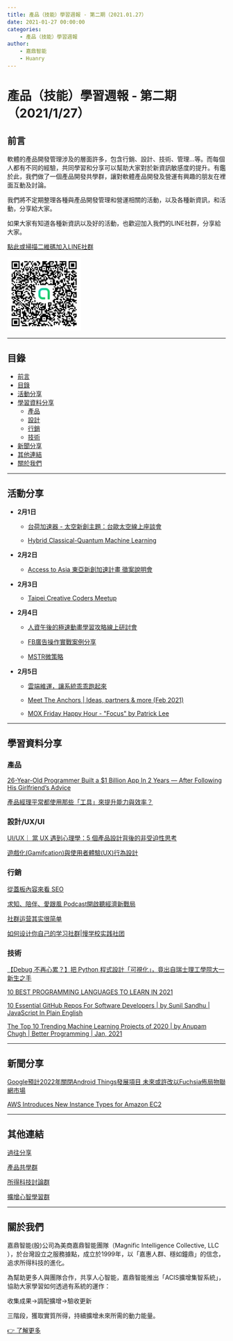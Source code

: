 ```yaml
---
title: 產品（技能）學習週報 - 第二期（2021.01.27）
date: 2021-01-27 00:00:00
categories:
	- 產品（技能）學習週報
author:
	- 嘉鼎智能
	- Huanry
---
```


# 產品（技能）學習週報 - 第二期（2021/1/27）
## 前言

軟體的產品開發管理涉及的層面許多，包含行銷、設計、技術、管理...等。而每個人都有不同的經驗，共同學習和分享可以幫助大家對於新資訊敏感度的提升。有鑑於此，我們做了一個產品開發共學群，讓對軟體產品開發及營運有興趣的朋友在裡面互動及討論。

我們將不定期整理各種與產品開發管理和營運相關的活動，以及各種新資訊，和活動，分享給大家。

如果大家有知道各種新資訊以及好的活動，也歡迎加入我們的LINE社群，分享給大家。


[點此或掃描二維碼加入LINE社群](https://line.me/ti/g2/Dj4AkbdDsY6o4D_CdDUB6Q)

![產品共學群](/img/產品共學群.jpg)

---
## 目錄
- [前言](#前言)
- [目錄](#目錄)
- [活動分享](#活動分享)
- [學習資料分享](#學習資料分享)
	- [產品](#產品)
	- [設計](#設計/UX/UI)
	- [行銷](#行銷)
	- [技術](#技術)
- [新聞分享](#新聞分享)
- [其他連結](#其他連結)
- [關於我們](#關於我們)

---
## 活動分享

- **2月1日**
	- [台荷加速器 - 太空新創主題：台歐太空線上座談會](https://www.accupass.com/event/2101180852195843183960)

	- [Hybrid Classical-Quantum Machine Learning](https://www.meetup.com/Taiwan-R/events/274786447)
- **2月2日**
	- [Access to Asia 東亞新創加速計畫 徵案說明會](https://www.accupass.com/event/2101210857511194034361)
- **2月3日**
	- [Taipei Creative Coders Meetup](https://www.meetup.com/tpecreativecoders/events/275943261)
- **2月4日**
	- [人資午後的極速動畫學習攻略線上研討會](https://www.accupass.com/event/2101210226372882956350)

	- [FB廣告操作實戰案例分享](https://www.accupass.com/event/2101040754561952156668)

	- [MSTR微策略](https://www.accupass.com/event/2101150657251495448332)
- **2月5日**

	- [雲端維運，讓系統乖乖跑起來](https://www.accupass.com/event/2011240914281394789417)

	- [Meet The Anchors | Ideas, partners & more (Feb 2021)](https://www.meetup.com/Anchor_Taiwan/events/275604414)

	- [MOX Friday Happy Hour - "Focus" by Patrick Lee](https://www.meetup.com/Taipei-Venture-Capital-and-Startups/events/275719192)

---
## 學習資料分享
### 產品
[26-Year-Old Programmer Built a $1 Billion App In 2 Years — After Following His Girlfriend’s Advice](https://entrepreneurshandbook.co/26-year-old-coder-built-a-1-billion-app-in-2-years-after-following-his-girlfriends-advice-c6f378db1fd1)

[產品經理平常都使用那些「工具」來提升能力與效率？ ](https://www.pmtone.com/pm-answer-q25)
### 設計/UX/UI
[UI/UX｜ 當 UX 遇到心理學：5 個產品設計背後的非受迫性思考](https://medium.com/as-a-product-designer/ui-ux-5-%E5%80%8B%E7%94%A2%E5%93%81%E8%A8%AD%E8%A8%88%E8%83%8C%E5%BE%8C%E7%9A%84%E5%BF%83%E7%90%86%E5%AD%B8%E7%90%86%E8%AB%96-8d878472ef0e)

[遊戲化(Gamifcation)與使用者體驗(UX)行為設計](https://medium.com/uxerlab/%E9%81%8A%E6%88%B2%E5%8C%96-gamifcation-%E8%88%87%E4%BD%BF%E7%94%A8%E8%80%85%E9%AB%94%E9%A9%97-ux-%E8%A1%8C%E7%82%BA%E8%A8%AD%E8%A8%88-a79c1f4d2de7)

### 行銷
[從蓋板內容來看 SEO](https://www.facebook.com/searchenginecommunity/posts/935387747199168)

[求知、陪伴、愛跟風 Podcast開啟聽經濟新戰局](https://udn.com/news/story/6868/5066675)

[社群运营其实很简单](http://www.woshipm.com/operate/4059984.html)

[如何设计你自己的学习社群|慢学校实践社团](https://mp.weixin.qq.com/s?__biz=MzUzMzQwNzE5OQ==&mid=2247488240&idx=1&sn=519122cb0fcb57bae9be723b52cb340e&chksm=faa52640cdd2af56121f701c0ef2cc06f54a596e13e1ed913d5846cbd432b0fbf112ab59dc12&mpshare=1&scene=1&srcid=0731bnGdnU4IaKsCgtaU2ErW&sharer_sharetime=1598100010403&sharer_shareid=0acfc58cdadbba60f6368012ca88a8d7&key=2d5df049eab5d768b48778061e90b10b0b1eac5ad9262e727c6d22580a5b7162a42f99ede59faada3abd9fadadb734b4d9a7e35a1a256d3e8e25eb1317b8032ad327cd38421c4f60cbb482fdee16cbe69ba8a521de10b94e9642f814b2b44a11114ccbb005d1863ca09202652173884163dfc96cd795c02c488f7c80fb424d4f&ascene=1&uin=MjA1OTY0NDkyMA%3D%3D&devicetype=Windows+8.1+x64&version=62090529&lang=zh_CN&exportkey=AUcnROJirEdV5KnANCZ%2FZSk%3D&pass_ticket=XFbHDhFzBkvKP3EBBa%2FTpLXhPgZilYihfDk0y5mNgZMxsoUxp9s2UVu3OhPwjPWi)

### 技術
[【Debug 不再心累？】把 Python 程式設計「可視化」，竟出自瑞士理工學院大一新生之手](https://buzzorange.com/techorange/2021/01/22/python_visualization)

[10 BEST PROGRAMMING LANGUAGES TO LEARN IN 2021](https://www.statisticsanddata.org/10-programming-languages-you-can-learn-in-2021/#page-content)

[10 Essential GitHub Repos For Software Developers | by Sunil Sandhu | JavaScript In Plain English](https://medium.com/javascript-in-plain-english/10-essential-github-repos-for-software-developers-6a42ebba279)

[The Top 10 Trending Machine Learning Projects of 2020 | by Anupam Chugh | Better Programming | Jan, 2021](https://medium.com/better-programming/the-top-10-trending-machine-learning-projects-of-2020-d923bf31abb7)

---
## 新聞分享
[Google預計2022年關閉Android Things發展項目 未來或許改以Fuchsia佈局物聯網市場]()

[AWS Introduces New Instance Types for Amazon EC2]()

---
## 其他連結

[過往分享](/categories/產品（技能）學習週報)

[產品共學群](https://line.me/ti/g2/Dj4AkbdDsY6o4D_CdDUB6Q?utm_source=invitation&utm_medium=link_copy&utm_campaign=default)

[所得科技討論群](https://line.me/ti/g2/asPFU-0w4o9MIRSBdb4gtg?utm_source=invitation&utm_medium=link_copy&utm_campaign=default)

[擴增心智學習群](https://line.me/ti/g2/asPFU-0w4o9MIRSBdb4gtg?utm_source=invitation&utm_medium=link_copy&utm_campaign=default)


---
## 關於我們
嘉鼎智能(股)公司為美商嘉鼎智能團隊（Magnific Intelligence Collective, LLC ），於台灣設立之服務據點，成立於1999年，以「嘉惠人群、穩如鐘鼎」的信念，追求所得科技的進化。 

為幫助更多人與團隊合作，共享人心智能，嘉鼎智能推出「ACIS擴增集智系統」，協助大家學習如何透過有系統的運作：

 收集成果->調配擴增->驗收更新

三階段，獲取實質所得，持續擴增未來所需的動力能量。 

[👉 了解更多](https://act.magnific.biz)
